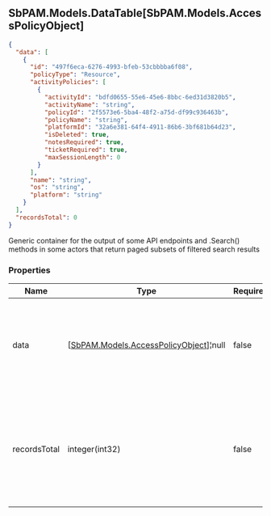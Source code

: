 
<h2 id="tocS_SbPAM.Models.DataTable[SbPAM.Models.AccessPolicyObject]">SbPAM.Models.DataTable[SbPAM.Models.AccessPolicyObject]</h2>

<a id="schemasbpam.models.datatable[sbpam.models.accesspolicyobject]"></a>
<a id="schema_SbPAM.Models.DataTable[SbPAM.Models.AccessPolicyObject]"></a>
<a id="tocSsbpam.models.datatable[sbpam.models.accesspolicyobject]"></a>
<a id="tocssbpam.models.datatable[sbpam.models.accesspolicyobject]"></a>

```json
{
  "data": [
    {
      "id": "497f6eca-6276-4993-bfeb-53cbbbba6f08",
      "policyType": "Resource",
      "activityPolicies": [
        {
          "activityId": "bdfd0655-55e6-45e6-8bbc-6ed31d3820b5",
          "activityName": "string",
          "policyId": "2f5573e6-5ba4-48f2-a75d-df99c936463b",
          "policyName": "string",
          "platformId": "32a6e381-64f4-4911-86b6-3bf681b64d23",
          "isDeleted": true,
          "notesRequired": true,
          "ticketRequired": true,
          "maxSessionLength": 0
        }
      ],
      "name": "string",
      "os": "string",
      "platform": "string"
    }
  ],
  "recordsTotal": 0
}

```

Generic container for the output of some API endpoints and .Search() 
methods in some actors that return paged subsets of filtered search results

### Properties

|Name|Type|Required|Restrictions|Description|
|---|---|---|---|---|
|data|[[SbPAM.Models.AccessPolicyObject](../Models/sbpam.models.accesspolicyobject.md)]¦null|false|none|A subset of the filtered, sorted, and paged (e.g., rows 30 - 39 of <br>589 found) search results|
|recordsTotal|integer(int32)|false|none|What is the total count of search results that .DataRows may only <br>be a paged subset of (e.g., rows 30 - 39 of 589 found)|


